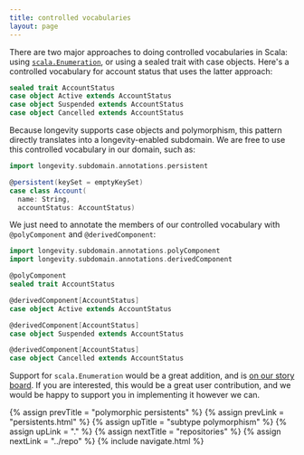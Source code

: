 ```yaml
---
title: controlled vocabularies
layout: page
---
```


There are two major approaches to doing controlled vocabularies in
Scala: using
[`scala.Enumeration`](http://www.scala-lang.org/api/current/index.html#scala.Enumeration),
or using a sealed trait with case objects. Here's a controlled
vocabulary for account status that uses the latter approach:

```scala
sealed trait AccountStatus
case object Active extends AccountStatus
case object Suspended extends AccountStatus
case object Cancelled extends AccountStatus
```

Because longevity supports case objects and polymorphism, this pattern
directly translates into a longevity-enabled subdomain. We are free to
use this controlled vocabulary in our domain, such as:

```scala
import longevity.subdomain.annotations.persistent

@persistent(keySet = emptyKeySet)
case class Account(
  name: String,
  accountStatus: AccountStatus)
```

We just need to annotate the members of our controlled vocabulary with
`@polyComponent` and `@derivedComponent`:

```scala
import longevity.subdomain.annotations.polyComponent
import longevity.subdomain.annotations.derivedComponent

@polyComponent
sealed trait AccountStatus

@derivedComponent[AccountStatus]
case object Active extends AccountStatus

@derivedComponent[AccountStatus]
case object Suspended extends AccountStatus

@derivedComponent[AccountStatus]
case object Cancelled extends AccountStatus
```

Support for `scala.Enumeration` would be a great addition, and is [on
our story
board](https://www.pivotaltracker.com/story/show/128589983). If you
are interested, this would be a great user contribution, and we would
be happy to support you in implementing it however we can.

{% assign prevTitle = "polymorphic persistents" %}
{% assign prevLink  = "persistents.html" %}
{% assign upTitle   = "subtype polymorphism" %}
{% assign upLink    = "." %}
{% assign nextTitle = "repositories" %}
{% assign nextLink  = "../repo" %}
{% include navigate.html %}

